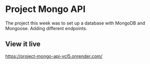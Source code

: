# Project Mongo API

The project this week was to set up a database with MongoDB and Mongoose. Adding different endpoints.

## View it live

https://project-mongo-api-vcl5.onrender.com/
